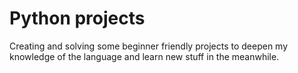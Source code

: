 # Python projects

Creating and solving some beginner friendly projects to deepen my knowledge of the language and learn new stuff in the meanwhile.
